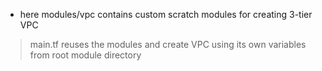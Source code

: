 - here modules/vpc contains custom scratch modules for creating 3-tier VPC
> main.tf reuses the modules and create VPC using its own variables from root module directory
